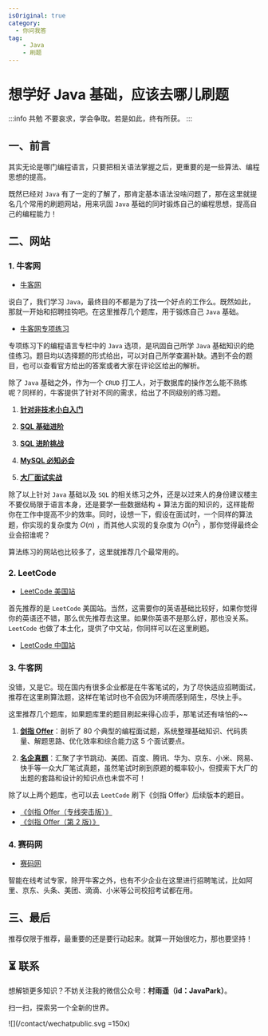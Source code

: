 ```yaml
---
isOriginal: true
category:
  - 你问我答
tag:
    - Java
    - 刷题
---
```


# 想学好 Java 基础，应该去哪儿刷题

:::info 共勉
不要哀求，学会争取。若是如此，终有所获。
:::

## 一、前言

其实无论是哪门编程语言，只要把相关语法掌握之后，更重要的是一些算法、编程思想的提高。

既然已经对 `Java` 有了一定的了解了，那肯定基本语法没啥问题了，那在这里就提名几个常用的刷题网站，用来巩固 `Java` 基础的同时锻炼自己的编程思想，提高自己的编程能力！

## 二、网站

### 1. 牛客网

-   [牛客网](https://www.nowcoder.com/)

说白了，我们学习 `Java`，最终目的不都是为了找一个好点的工作么。既然如此，那就一开始和招聘挂钩吧。在这里推荐几个题库，用于锻炼自己 `Java` 基础。

-   [牛客网专项练习](https://www.nowcoder.com/exam/intelligent?questionJobId=10&tagId=21003)

专项练习下的编程语言专栏中的 `Java` 选项，是巩固自己所学 `Java` 基础知识的绝佳练习。题目均以选择题的形式给出，可以对自己所学查漏补缺。遇到不会的题目，也可以查看官方给出的答案或者大家在评论区给出的解析。

除了 `Java` 基础之外，作为一个 `CRUD` 打工人，对于数据库的操作怎么能不熟练呢？同样的，牛客提供了针对不同的需求，给出了不同级别的练习题。

1.  [**针对非技术小白入门**](https://www.nowcoder.com/exam/oj?page=1&tab=SQL%E7%AF%87&topicId=199)

2.   [**SQL 基础进阶**](https://www.nowcoder.com/exam/oj?page=1&tab=SQL%E7%AF%87&topicId=341)

3.   [**SQL 进阶挑战**](https://www.nowcoder.com/exam/oj?page=1&tab=SQL%E7%AF%87&topicId=240)

4.   [**MySQL 必知必会**](https://www.nowcoder.com/exam/oj?page=1&tab=SQL%E7%AF%87&topicId=298)

5.   [**大厂面试实战**](https://www.nowcoder.com/exam/oj?page=1&tab=SQL%E7%AF%87&topicId=268)

除了以上针对 `Java` 基础以及 `SQL` 的相关练习之外，还是以过来人的身份建议楼主不要仅局限于语言本身，还是要学一些数据结构 + 算法方面的知识的，这样能帮你在工作中提高不少的效率。同时，设想一下，假设在面试时，一个同样的算法题，你实现的复杂度为 $O(n)$ ，而其他人实现的复杂度为 $O(n^2)$ ，那你觉得最终企业会招谁呢？

算法练习的网站也比较多了，这里就推荐几个最常用的。

### 2. LeetCode

-   [LeetCode 美国站](https://leetcode.cn/?utm_source=LCUS&utm_medium=ip_redirect&utm_campaign=transfer2china)

首先推荐的是 `LeetCode` 美国站。当然，这需要你的英语基础比较好，如果你觉得你的英语还不错，那么优先推荐去这里。如果你英语不是那么好，那也没关系。`LeetCode` 也做了本土化，提供了中文站，你同样可以在这里刷题。

-   [LeetCode 中国站](https://leetcode.cn/)

### 3. 牛客网

没错，又是它。现在国内有很多企业都是在牛客笔试的，为了尽快适应招聘面试，推荐在这里刷算法题，这样在笔试时也不会因为环境而感到陌生，尽快上手。

这里推荐几个题库，如果题库里的题目刷起来得心应手，那笔试还有啥怕的~~

1.  [**剑指 Offer**](https://www.nowcoder.com/exam/oj/ta?tpId=13)：剖析了 80 个典型的编程面试题，系统整理基础知识、代码质量、解题思路、优化效率和综合能力这 5 个面试要点。

2.   [**名企真题**](https://www.nowcoder.com/exam/oj?page=1&tab=%E5%90%8D%E4%BC%81%E7%9C%9F%E9%A2%98&topicId=182)：汇聚了字节跳动、美团、百度、腾讯、华为、京东、小米、网易、快手等一众大厂笔试真题，虽然笔试时刷到原题的概率较小，但摸索下大厂的出题的套路和设计的知识点也未尝不可！

除了以上两个题库，也可以去 `LeetCode` 刷下《剑指 Offer》后续版本的题目。

-   [《剑指 Offer（专线突击版）》](https://leetcode.cn/problemset/all/?page=1&listId=e8X3pBZi)
-   [《剑指 Offer（第 2 版）》](https://leetcode.cn/problemset/all/?page=1&listId=xb9nqhhg)

### 4. 赛码网

-   [赛码网](https://www.acmcoder.com/#/home)

智能在线考试专家，除开牛客之外，也有不少企业在这里进行招聘笔试，比如阿里、京东、头条、美团、滴滴、小米等公司校招考试都在用。

## 三、最后

推荐仅限于推荐，最重要的还是要行动起来。就算一开始很吃力，那也要坚持！

## ⏳ 联系

想解锁更多知识？不妨关注我的微信公众号：**村雨遥（id：JavaPark）**。

扫一扫，探索另一个全新的世界。

![](/contact/wechatpublic.svg =150x)

<Share colorful />
